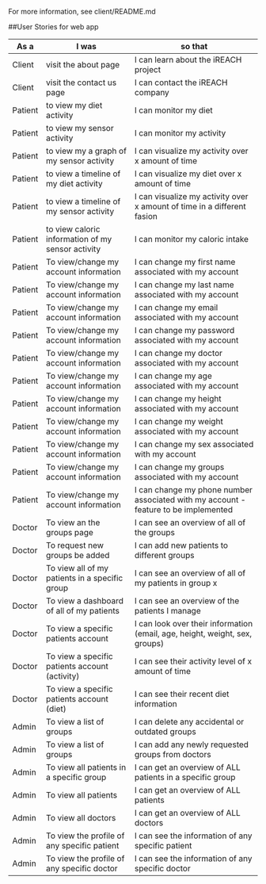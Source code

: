 For more information, see client/README.md

##User Stories for web app

| As a <type of user>		| I was <some goal>                                 | so that <some reason>                                                                 |
|---------------------------|---------------------------------------------------|---------------------------------------------------------------------------------------|
| Client					| visit the about page								| I can learn about the iREACH project													|
| Client					| visit the contact us page							| I can contact the iREACH company														|
| Patient					| to view my diet activity							| I can monitor my diet 																|
| Patient					| to view my sensor activity						| I can monitor my activity																|
| Patient					| to view my a graph of my sensor activity			| I can visualize my activity over x amount of time 									|
| Patient					| to view a timeline of my diet activity			| I can visualize my diet over x amount of time 										|
| Patient					| to view a timeline of my sensor activity			| I can visualize my activity over x amount of time in a different fasion				|
| Patient					| to view caloric information of my sensor activity	| I can monitor my caloric intake														|
| Patient					| To view/change my account information				| I can change my first name associated with my account									|
| Patient					| To view/change my account information				| I can change my last name associated with my account									|
| Patient					| To view/change my account information				| I can change my email associated with my account										|
| Patient					| To view/change my account information				| I can change my password associated with my account									|
| Patient					| To view/change my account information				| I can change my doctor associated with my account										|
| Patient					| To view/change my account information				| I can change my age associated with my account										|
| Patient					| To view/change my account information				| I can change my height associated with my account										|
| Patient					| To view/change my account information				| I can change my weight associated with my account										|
| Patient					| To view/change my account information				| I can change my sex associated with my account										|
| Patient					| To view/change my account information				| I can change my groups associated with my account										|
| Patient					| To view/change my account information				| I can change my phone number associated with my account - feature to be implemented   |
| Doctor					| To view an the groups page						| I can see an overview of all of the groups											|
| Doctor					| To request new groups be added					| I can add new patients to different groups											|
| Doctor					| To view all of my patients in a specific group	| I can see an overview of all of my patients in group x								|
| Doctor					| To view a dashboard of all of my patients			| I can see an overview of the patients I manage										|
| Doctor					| To view a specific patients account				| I can look over their information (email, age, height, weight, sex, groups)			|
| Doctor					| To view a specific patients account (activity)	| I can see their activity level of x amount of time									|
| Doctor					| To view a specific patients account (diet)		| I can see their recent diet information												|
| Admin						| To view a list of groups							| I can delete any accidental or outdated groups										|
| Admin						| To view a list of groups							| I can add any newly requested groups from doctors										|
| Admin						| To view all patients in a specific group			| I can get an overview of ALL patients in a specific group								|
| Admin						| To view all patients								| I can get an overview of ALL patients													|
| Admin						| To view all doctors								| I can get an overview of ALL doctors													|
| Admin						| To view the profile of any specific patient		| I can see the information of any specific patient										|
| Admin						| To view the profile of any specific doctor		| I can see the information of any specific doctor										|
